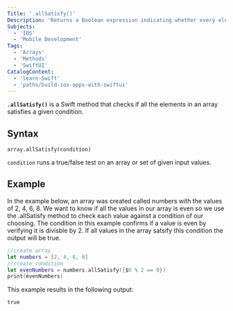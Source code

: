 ```yaml
---
Title: '.allSatisfy()'
Description: 'Returns a Boolean expression indicating whether every element of a sequence satisfies a given condition.'
Subjects:
  - 'IOS'
  - 'Mobile Development'
Tags:
  - 'Arrays'
  - 'Methods'
  - 'SwiftUI'
CatalogContent:
  - 'learn-Swift'
  - 'paths/build-ios-apps-with-swiftui'
---
```


**`.allSatisfy()`** is a Swift method that checks if all the elements in an array satisfies a given condition. 

## Syntax

```pseudo
array.allSatisfy(condition)
```

`condition` runs a true/false test on an array or set of given input values.

## Example

In the example below, an array was created called numbers with the values of 2, 4, 6, 8. We want to know if all the values in our array is even so we use the .allSatisfy method to check each value against a condition of our choosing. The condition in this example confirms if a value is even by verifying it is divisble by 2. If all values in the array satsify this condition the output will be true. 

```swift
//create array
let numbers = [2, 4, 6, 8]
//create condition
let evenNumbers = numbers.allSatisfy({$0 % 2 == 0})
print(evenNumbers)
```

This example results in the following output:

```shell
true
```
